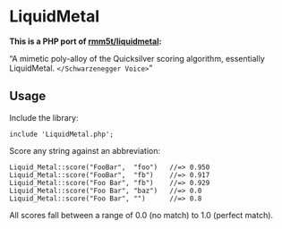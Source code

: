 # LiquidMetal

**This is a PHP port of [rmm5t/liquidmetal](http://github.com/rmm5t/liquidmetal):**

“A mimetic poly-alloy of the Quicksilver scoring algorithm, essentially
LiquidMetal. `</Schwarzenegger Voice>`”

## Usage

Include the library:

    include 'LiquidMetal.php';

Score any string against an abbreviation:

    Liquid_Metal::score("FooBar",  "foo")   //=> 0.950
    Liquid_Metal::score("FooBar",  "fb")    //=> 0.917
    Liquid_Metal::score("Foo Bar", "fb")    //=> 0.929
    Liquid_Metal::score("Foo Bar", "baz")   //=> 0.0
    Liquid_Metal::score("Foo Bar", "")      //=> 0.8

All scores fall between a range of 0.0 (no match) to 1.0 (perfect match).
